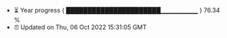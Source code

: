 - ⏳ Year progress { ██████████████████████▁▁▁▁▁▁▁▁ } 76.34 %
- ⏰ Updated on Thu, 06 Oct 2022 15:31:05 GMT

